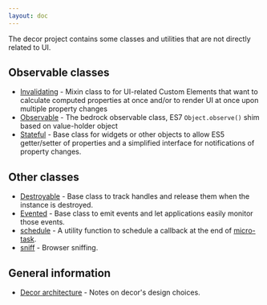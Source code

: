 ```yaml
---
layout: doc
---
```


The decor project contains some classes and utilities that are not directly related to UI.

## Observable classes

* [Invalidating](Invalidating.md) - Mixin class to for UI-related Custom Elements that want to calculate computed
  properties at once and/or to render UI at once upon multiple property changes
* [Observable](Observable.md) - The bedrock observable class, ES7 `Object.observe()` shim based on value-holder object
* [Stateful](Stateful.md) - Base class for widgets or other objects to allow ES5 getter/setter of properties and
  a simplified interface for notifications of property changes.

## Other classes

* [Destroyable](Destroyable.md) - Base class to track handles and release them when the instance is destroyed.
* [Evented](Evented.md) - Base class to emit events and let applications easily monitor those events.
* [schedule](schedule.md) - A utility function to schedule a callback at the end of [micro-task](http://www.whatwg.org/specs/web-apps/current-work/multipage/webappapis.html#microtask).
* [sniff](sniff.md) - Browser sniffing.

## General information

* [Decor architecture](architecture.md) - Notes on decor's design choices.